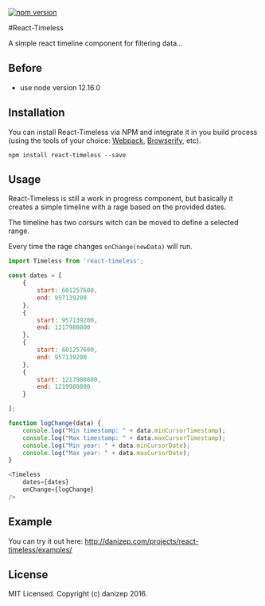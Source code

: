 [![npm version](https://badge.fury.io/js/react-timeless.svg)](https://badge.fury.io/js/react-timeless)

#React-Timeless

A simple react timeline component for filtering data...

## Before

- use node version  12.16.0 

## Installation

You can install React-Timeless via NPM and integrate it in you build process (using the tools of your choice: [Webpack](https://webpack.github.io/), [Browserify](http://browserify.org), etc).

```
npm install react-timeless --save
```

## Usage

React-Timeless is still a work in progress component, but basically it creates a simple timeline with a rage based on the provided dates.

The timeline has two corsurs witch can be moved to define a selected range.

Every time the rage changes `onChange(newData)` will run.

```javascript
import Timeless from 'react-timeless';

const dates = [
    {
        start: 601257600,
        end: 957139200
    },
    {
        start: 957139200,
        end: 1217980800
    },
    {
        start: 601257600,
        end: 957139200
    },
    {
        start: 1217980800,
        end: 1219980800
    }

];

function logChange(data) {
	console.log("Min timestamp: " + data.minCursorTimestamp);
	console.log("Max timestamp: " + data.maxCursorTimestamp);
	console.log("Min year: " + data.minCursorDate);
	console.log("Max year: " + data.maxCursorDate);
}

<Timeless
	dates={dates}
	onChange={logChange}
/>
```

## Example

You can try it out here:
http://danizep.com/projects/react-timeless/examples/

## License

MIT Licensed. Copyright (c) danizep 2016.
